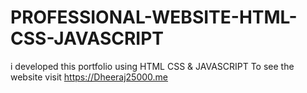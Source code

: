 # PROFESSIONAL-WEBSITE-HTML-CSS-JAVASCRIPT
i developed this portfolio using HTML CSS &amp; JAVASCRIPT To see the website visit https://Dheeraj25000.me
